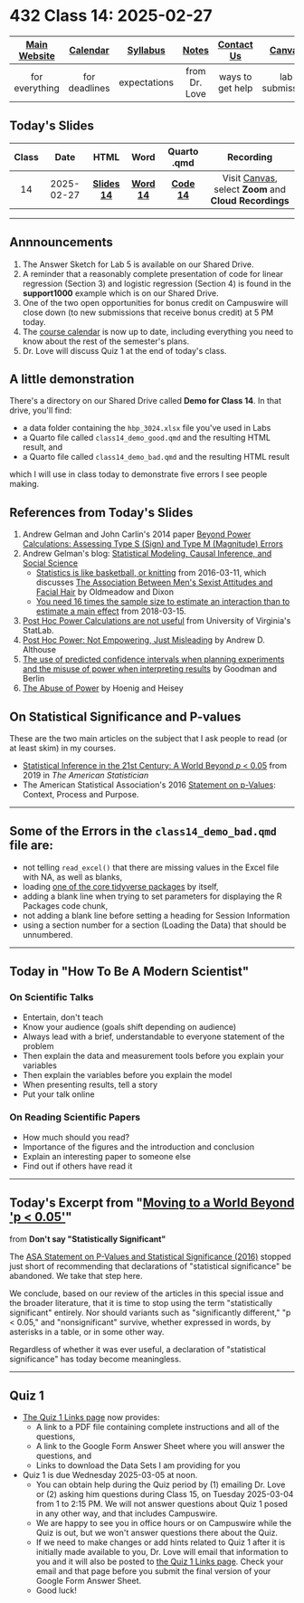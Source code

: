 # 432 Class 14: 2025-02-27

[Main Website](https://thomaselove.github.io/432-2025/) | [Calendar](https://thomaselove.github.io/432-2025/calendar.html) | [Syllabus](https://thomaselove.github.io/432-syllabus-2025/) | [Notes](https://thomaselove.github.io/432-notes/) | [Contact Us](https://thomaselove.github.io/432-2025/contact.html) | [Canvas](https://canvas.case.edu) | [Data and Code](https://github.com/THOMASELOVE/432-data) | [Sources](https://github.com/THOMASELOVE/432-classes-2024/tree/main/sources)
:-----------: | :--------------: | :----------: | :---------: | :-------------: | :-----------: | :------------: |:------:
for everything | for deadlines | expectations | from Dr. Love | ways to get help | lab submission | for downloads | to read

## Today's Slides

Class | Date | HTML | Word | Quarto .qmd | Recording
:---: | :--------: | :------: | :------: | :------: | :-------------:
14 | 2025-02-27 | **[Slides 14](https://thomaselove.github.io/432-slides-2025/slides14.html)** | **[Word 14](https://thomaselove.github.io/432-slides-2025/slides14w.docx)** | **[Code 14](https://github.com/THOMASELOVE/432-slides-2025/blob/main/slides14.qmd)** | Visit [Canvas](https://canvas.case.edu/), select **Zoom** and **Cloud Recordings**

---

## Annnouncements

1. The Answer Sketch for Lab 5 is available on our Shared Drive.
2. A reminder that a reasonably complete presentation of code for linear regression (Section 3) and logistic regression (Section 4) is found in the **support1000** example which is on our Shared Drive.
3. One of the two open opportunities for bonus credit on Campuswire will close down (to new submissions that receive bonus credit) at 5 PM today.
4. The [course calendar](https://thomaselove.github.io/432-2025/calendar.html) is now up to date, including everything you need to know about the rest of the semester's plans.
5. Dr. Love will discuss Quiz 1 at the end of today's class.

## A little demonstration

There's a directory on our Shared Drive called **Demo for Class 14**. In that drive, you'll find:

- a data folder containing the `hbp_3024.xlsx` file you've used in Labs
- a Quarto file called `class14_demo_good.qmd` and the resulting HTML result, and
- a Quarto file called `class14_demo_bad.qmd` and the resulting HTML result

which I will use in class today to demonstrate five errors I see people making.

## References from Today's Slides

1. Andrew Gelman and John Carlin's 2014 paper [Beyond Power Calculations: Assessing Type S (Sign) and Type M (Magnitude) Errors](https://github.com/THOMASELOVE/432-sources/blob/main/pdf/Gelman_Carlin_2014_Beyond_Power_Calculations.pdf)
2. Andrew Gelman's blog: [Statistical Modeling, Causal Inference, and Social Science](https://statmodeling.stat.columbia.edu/)
    - [Statistics is like basketball, or knitting](https://statmodeling.stat.columbia.edu/2016/03/11/statistics-is-like-basketball-or-knitting/) from 2016-03-11, which discusses [The Association Between Men's Sexist Attitudes and Facial Hair](https://link.springer.com/article/10.1007/s10508-015-0637-7) by Oldmeadow and Dixon
    - [You need 16 times the sample size to estimate an interaction than to estimate a main effect](https://statmodeling.stat.columbia.edu/2018/03/15/need16/) from 2018-03-15.
3. [Post Hoc Power Calculations are not useful](https://library.virginia.edu/data/articles/post-hoc-power-calculations-are-not-useful) from University of Virginia's StatLab.
4. [Post Hoc Power: Not Empowering, Just Misleading](https://www.journalofsurgicalresearch.com/article/S0022-4804(20)30502-3/abstract) by Andrew D. Althouse
5. [The use of predicted confidence intervals when planning experiments and the misuse of power when interpreting results](https://www.acpjournals.org/doi/10.7326/0003-4819-121-3-199408010-00008) by Goodman and Berlin
6. [The Abuse of Power](https://www.tandfonline.com/doi/abs/10.1198/000313001300339897) by Hoenig and Heisey

## On Statistical Significance and P-values

These are the two main articles on the subject that I ask people to read (or at least skim) in my courses.

- [Statistical Inference in the 21st Century: A World Beyond *p* < 0.05](https://amstat.tandfonline.com/toc/utas20/73/sup1) from 2019 in *The American Statistician*
- The American Statistical Association's 2016 [Statement on p-Values](http://amstat.tandfonline.com/doi/full/10.1080/00031305.2016.1154108): Context, Process and Purpose.

---

## Some of the Errors in the `class14_demo_bad.qmd` file are:

- not telling `read_excel()` that there are missing values in the Excel file with NA, as well as blanks,
- loading [one of the core tidyverse packages](https://www.tidyverse.org/packages/#core-tidyverse) by itself,
- adding a blank line when trying to set parameters for displaying the R Packages code chunk,
- not adding a blank line before setting a heading for Session Information
- using a section number for a section (Loading the Data) that should be unnumbered.

---

## Today in "How To Be A Modern Scientist"

### On Scientific Talks

- Entertain, don't teach
- Know your audience (goals shift depending on audience)
- Always lead with a brief, understandable to everyone statement of the problem
- Then explain the data and measurement tools before you explain your variables
- Then explain the variables before you explain the model
- When presenting results, tell a story
- Put your talk online

### On Reading Scientific Papers

- How much should you read?
- Importance of the figures and the introduction and conclusion
- Explain an interesting paper to someone else
- Find out if others have read it

---

## Today's Excerpt from "[Moving to a World Beyond 'p < 0.05'](https://github.com/THOMASELOVE/432-sources/blob/main/pdf/ASA_2019_A_World_Beyond.pdf)"

from **Don't say "Statistically Significant"**

The [ASA Statement on P-Values and Statistical Significance (2016)](https://github.com/THOMASELOVE/432-sources/blob/main/pdf/ASA_2016_Pvalues_Context_Process_Purpose.pdf) stopped just short of recommending that declarations of "statistical significance" be abandoned. We take that step here.

We conclude, based on our review of the articles in this special issue and the broader literature, that it is time to stop using the term  "statistically significant" entirely. Nor should variants such as "significantly different," "p < 0.05," and "nonsignificant" survive, whether expressed in words, by asterisks in a table, or in some other way.

Regardless of whether it was ever useful, a declaration of "statistical significance" has today become meaningless.

---

## Quiz 1 

- [The Quiz 1 Links page](https://thomaselove.github.io/432-2025/quiz1.html) now provides:
    - A link to a PDF file containing complete instructions and all of the questions,
    - A link to the Google Form Answer Sheet where you will answer the questions, and
    - Links to download the Data Sets I am providing for you
- Quiz 1 is due Wednesday 2025-03-05 at noon. 
    - You can obtain help during the Quiz period by (1) emailing Dr. Love or (2) asking him questions during Class 15, on Tuesday 2025-03-04 from 1 to 2:15 PM. We will not answer questions about Quiz 1 posed in any other way, and that includes Campuswire. 
    - We are happy to see you in office hours or on Campuswire while the Quiz is out, but we won't answer questions there about the Quiz.
    - If we need to make changes or add hints related to Quiz 1 after it is initially made available to you, Dr. Love will email that information to you and it will also be posted to [the Quiz 1 Links page](https://thomaselove.github.io/432-2025/quiz1.html). Check your email and that page before you submit the final version of your Google Form Answer Sheet.
    - Good luck!


